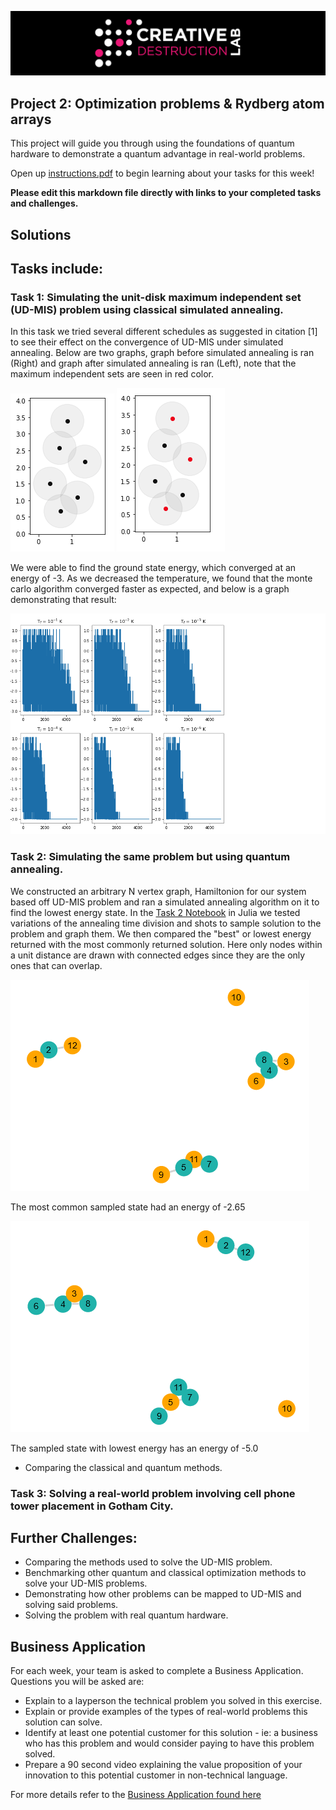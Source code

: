 ![CDL 2020 Cohort Project](../figures/CDL_logo.jpg)
## Project 2: Optimization problems \& Rydberg atom arrays

This project will guide you through using the foundations of quantum hardware to demonstrate a quantum advantage in real-world problems.

Open up [instructions.pdf](https://github.com/CDL-Quantum/CohortProject_2021/tree/main/Week2_Rydberg_Atoms/instructions.pdf) to begin learning about your tasks for this week!

**Please edit this markdown file directly with links to your completed tasks and challenges.**

## Solutions


## Tasks include:
### Task 1: Simulating the unit-disk maximum independent set (UD-MIS) problem using classical simulated annealing.
In this task we tried several different schedules as suggested in citation [1] to see their effect on the convergence of UD-MIS under simulated annealing. Below are two graphs, graph before simulated annealing is ran (Right) and graph after simulated annealing is ran (Left), note that the maximum independent sets are seen in red color.

![Graph](../Week2_Rydberg_Atoms/img/Task_1_Graph.png) ![Graph](../Week2_Rydberg_Atoms/img/complete_udmis_graph_task_1.png)

We were able to find the ground state energy, which converged at an energy of -3. As we decreased the temperature, we found that the monte carlo algorithm converged faster as expected, and below is a graph demonstrating that result:

![Various Monte Carlo Simulations](../Week2_Rydberg_Atoms/img/Task_1_sepearate_monte_carlo_graphs.png)

### Task 2: Simulating the same problem but using quantum annealing.
We constructed an arbitrary N vertex graph, Hamiltonion for our system based off UD-MIS problem and ran a simulated annealing algorithm on it to find the lowest energy state.   In the [Task 2 Notebook](./Task_2.ipynb) in Julia we tested variations of the annealing time division and shots to sample solution to the problem and graph them.  We then compared the "best" or lowest energy returned with the most commonly returned solution.  Here only nodes within a unit distance are drawn with connected edges since they are the only ones that can overlap.

![Most Common Sampled Solution](../Week2_Rydberg_Atoms/img/common.png)

The most common sampled state had an energy of -2.65

![Most Common Sampled Solution](../Week2_Rydberg_Atoms/img/best.png)

The sampled state with lowest energy has an energy of -5.0

* Comparing the classical and quantum methods.
### Task 3: Solving a real-world problem involving cell phone tower placement in Gotham City.

## Further Challenges:
* Comparing the methods used to solve the UD-MIS problem.
* Benchmarking other quantum and classical optimization methods to solve your UD-MIS problems.
* Demonstrating how other problems can be mapped to UD-MIS and solving said problems.
* Solving the problem with real quantum hardware.

## Business Application
For each week, your team is asked to complete a Business Application. Questions you will be asked are:

* Explain to a layperson the technical problem you solved in this exercise.
* Explain or provide examples of the types of real-world problems this solution can solve.
* Identify at least one potential customer for this solution - ie: a business who has this problem and would consider paying to have this problem solved.
* Prepare a 90 second video explaining the value proposition of your innovation to this potential customer in non-technical language.

For more details refer to the [Business Application found here](./Business_Application.md)
